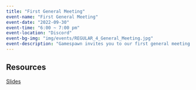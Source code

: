 ```yaml
---
title: "First General Meeting"
event-name: "First General Meeting"
event-date: "2022-09-30"
event-time: "6:00 ~ 7:00 pm"
event-location: "Discord"
event-bg-img: "img/events/REGULAR_4_General_Meeting.jpg"
event-description: "Gamespawn invites you to our first general meeting where we'll be discussing events and socials planned throughout the quarter! Join us to see what cool and exciting things we have in store for you and stay tuned for our other events!"
---
```

## Resources
<a href="https://drive.google.com/drive/folders/1Z4z5990BTTfrNw-fzOqvwL-XaoKNPYRq?usp=sharing" class="btn-outlined-grey">Slides</a>